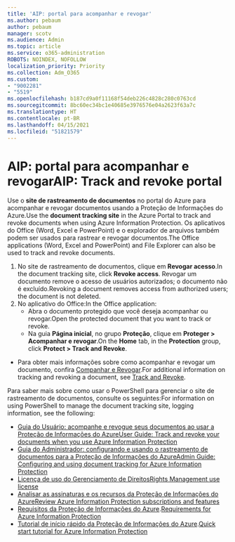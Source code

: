 ```yaml
---
title: 'AIP: portal para acompanhar e revogar'
ms.author: pebaum
author: pebaum
manager: scotv
ms.audience: Admin
ms.topic: article
ms.service: o365-administration
ROBOTS: NOINDEX, NOFOLLOW
localization_priority: Priority
ms.collection: Adm_O365
ms.custom:
- "9002281"
- "5519"
ms.openlocfilehash: b187cd9a0f11168f54deb226c4828c280c0763cd
ms.sourcegitcommit: 8bc60ec34bc1e40685e3976576e04a2623f63a7c
ms.translationtype: HT
ms.contentlocale: pt-BR
ms.lasthandoff: 04/15/2021
ms.locfileid: "51821579"
---
```

# <a name="aip-track-and-revoke-portal"></a><span data-ttu-id="b7644-102">AIP: portal para acompanhar e revogar</span><span class="sxs-lookup"><span data-stu-id="b7644-102">AIP: Track and revoke portal</span></span>

<span data-ttu-id="b7644-103">Use o **site de rastreamento de documentos** no portal do Azure para acompanhar e revogar documentos usando a Proteção de Informações do Azure.</span><span class="sxs-lookup"><span data-stu-id="b7644-103">Use the **document tracking site** in the Azure Portal to track and revoke documents when using Azure Information Protection.</span></span> <span data-ttu-id="b7644-104">Os aplicativos do Office (Word, Excel e PowerPoint) e o explorador de arquivos também podem ser usados para rastrear e revogar documentos.</span><span class="sxs-lookup"><span data-stu-id="b7644-104">The Office applications (Word, Excel and PowerPoint) and File Explorer can also be used to track and revoke documents.</span></span>

1. <span data-ttu-id="b7644-105">No site de rastreamento de documentos, clique em **Revogar acesso**.</span><span class="sxs-lookup"><span data-stu-id="b7644-105">In the document tracking site, click **Revoke access**.</span></span> <span data-ttu-id="b7644-106">Revogar um documento remove o acesso de usuários autorizados; o documento não é excluído.</span><span class="sxs-lookup"><span data-stu-id="b7644-106">Revoking a document removes access from authorized users; the document is not deleted.</span></span>
2. <span data-ttu-id="b7644-107">No aplicativo do Office:</span><span class="sxs-lookup"><span data-stu-id="b7644-107">In the Office application:</span></span>
    - <span data-ttu-id="b7644-108">Abra o documento protegido que você deseja acompanhar ou revogar.</span><span class="sxs-lookup"><span data-stu-id="b7644-108">Open the protected document that you want to track or revoke.</span></span>
    - <span data-ttu-id="b7644-109">Na guia **Página inicial**, no grupo **Proteção**, clique em **Proteger > Acompanhar e revogar**.</span><span class="sxs-lookup"><span data-stu-id="b7644-109">On the **Home** tab, in the **Protection** group, click **Protect > Track and Revoke**.</span></span>

- <span data-ttu-id="b7644-110">Para obter mais informações sobre como acompanhar e revogar um documento, confira [Companhar e Revogar](https://docs.microsoft.com/azure/information-protection/rms-client/client-track-revoke).</span><span class="sxs-lookup"><span data-stu-id="b7644-110">For additional information on tracking and revoking a document, see [Track and Revoke](https://docs.microsoft.com/azure/information-protection/rms-client/client-track-revoke).</span></span>

<span data-ttu-id="b7644-111">Para saber mais sobre como usar o PowerShell para gerenciar o site de rastreamento de documentos, consulte os seguintes:</span><span class="sxs-lookup"><span data-stu-id="b7644-111">For information on using PowerShell to manage the document tracking site, logging information, see the following:</span></span>
- [<span data-ttu-id="b7644-112">Guia do Usuário: acompanhe e revogue seus documentos ao usar a Proteção de Informações do Azure</span><span class="sxs-lookup"><span data-stu-id="b7644-112">User Guide: Track and revoke your documents when you use Azure Information Protection</span></span>](https://docs.microsoft.com/azure/information-protection/rms-client/client-track-revoke)
- [<span data-ttu-id="b7644-113">Guia do Administrador: configurando e usando o rastreamento de documentos para a Proteção de Informações do Azure</span><span class="sxs-lookup"><span data-stu-id="b7644-113">Admin Guide: Configuring and using document tracking for Azure Information Protection</span></span>](https://docs.microsoft.com/azure/information-protection/rms-client/client-admin-guide-document-tracking)
- [<span data-ttu-id="b7644-114">Licença de uso do Gerenciamento de Direitos</span><span class="sxs-lookup"><span data-stu-id="b7644-114">Rights Management use license</span></span>](https://docs.microsoft.com/azure/information-protection/configure-usage-rights#rights-management-use-license)
- [<span data-ttu-id="b7644-115">Analisar as assinaturas e os recursos da Proteção de Informações do Azure</span><span class="sxs-lookup"><span data-stu-id="b7644-115">Review Azure Information Protection subscriptions and features</span></span>](https://azure.microsoft.com/pricing/details/information-protection)
- <span data-ttu-id="b7644-116">[Requisitos da Proteção de Informações do Azure](https://docs.microsoft.com/azure/information-protection/get-started/requirements).</span><span class="sxs-lookup"><span data-stu-id="b7644-116">[Requirements for Azure Information Protection](https://docs.microsoft.com/azure/information-protection/get-started/requirements)</span></span>
- <span data-ttu-id="b7644-117">[Tutorial de início rápido da Proteção de Informações do Azure](https://docs.microsoft.com/azure/information-protection/get-started/infoprotect-quick-start-tutorial).</span><span class="sxs-lookup"><span data-stu-id="b7644-117">[Quick start tutorial for Azure Information Protection](https://docs.microsoft.com/azure/information-protection/get-started/infoprotect-quick-start-tutorial)</span></span>
